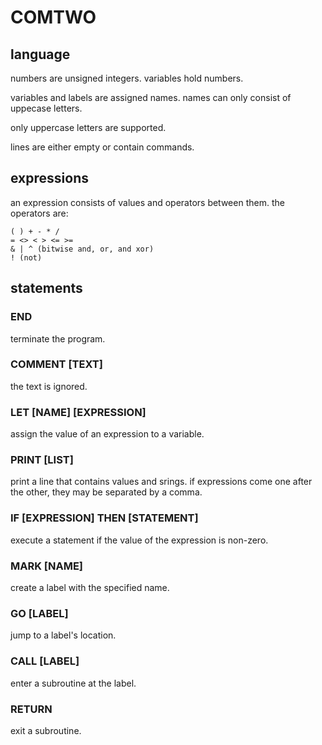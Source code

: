 # COMTWO

## language

numbers are unsigned integers. variables hold numbers.

variables and labels are assigned names. names can only consist of uppecase letters.

only uppercase letters are supported.

lines are either empty or contain commands.

## expressions

an expression consists of values and operators between them. the operators are:

```
( ) + - * / 
= <> < > <= >=
& | ^ (bitwise and, or, and xor)
! (not)
```

## statements

### END

terminate the program.

### COMMENT [TEXT]

the text is ignored.

### LET [NAME] [EXPRESSION]

assign the value of an expression to a variable.

### PRINT [LIST]

print a line that contains values and srings. if expressions come one after the other, they may be separated by a comma.

### IF [EXPRESSION] THEN [STATEMENT]

execute a statement if the value of the expression is non-zero.

### MARK [NAME]

create a label with the specified name.

### GO [LABEL]

jump to a label's location.

### CALL [LABEL]

enter a subroutine at the label.

### RETURN

exit a subroutine.

